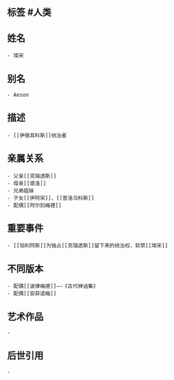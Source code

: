 ## 标签  #人类
## 姓名
	- 埃宋
## 别名
	- Aeson
## 描述
	- [[伊俄耳科斯]]统治者
## 亲属关系
	- 父亲[[克瑞透斯]]
	- 母亲[[堤洛]]
	- 兄弟姐妹
	- 子女[[伊阿宋]]、[[普洛马科斯]]
	- 配偶[[阿尔刻梅德]]
## 重要事件
	- [[珀利阿斯]]为独占[[克瑞透斯]]留下来的统治权，软禁[[埃宋]]
## 不同版本
	- 配偶[[波律梅德]]——《古代神话集》
	- 配偶[[安菲诺梅]]
## 艺术作品
	-
## 后世引用
	-
